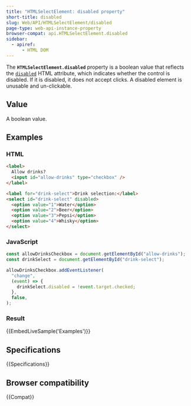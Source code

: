 ```yaml
---
title: "HTMLSelectElement: disabled property"
short-title: disabled
slug: Web/API/HTMLSelectElement/disabled
page-type: web-api-instance-property
browser-compat: api.HTMLSelectElement.disabled
sidebar:
  - apiref:
      - HTML DOM
---
```


The **`HTMLSelectElement.disabled`** property is a boolean value that reflects the
[`disabled`](/en-US/docs/Web/HTML/Reference/Elements/select#disabled)
HTML attribute, which indicates whether the control is disabled. If it is disabled, it
does not accept clicks. A disabled element is unusable and un-clickable.

## Value

A boolean value.

## Examples

### HTML

```html
<label>
  Allow drinks?
  <input id="allow-drinks" type="checkbox" />
</label>

<label for="drink-select">Drink selection:</label>
<select id="drink-select" disabled>
  <option value="1">Water</option>
  <option value="2">Beer</option>
  <option value="3">Pepsi</option>
  <option value="4">Whisky</option>
</select>
```

### JavaScript

```js
const allowDrinksCheckbox = document.getElementById("allow-drinks");
const drinkSelect = document.getElementById("drink-select");

allowDrinksCheckbox.addEventListener(
  "change",
  (event) => {
    drinkSelect.disabled = !event.target.checked;
  },
  false,
);
```

### Result

{{EmbedLiveSample('Examples')}}

## Specifications

{{Specifications}}

## Browser compatibility

{{Compat}}
